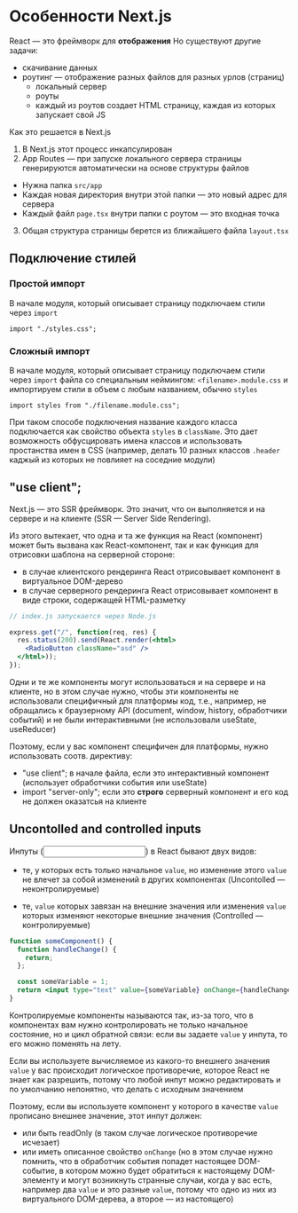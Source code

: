 # Особенности Next.js

React — это фреймворк для __отображения__
Но существуют другие задачи:
  - скачивание данных
  - роутинг — отображение разных файлов для разных урлов (страниц)
    - локальный сервер
    - роуты
    - каждый из роутов создает HTML страницу, каждая из которых запускает свой JS

Как это решается в Next.js
1. В Next.js этот процесс инкапсулирован
2. App Routes — при запуске локального сервера страницы генерируются автоматически на основе структуры файлов
  - Нужна папка `src/app`
  - Каждая новая директория внутри этой папки — это новый адрес для сервера
  - Каждый файл `page.tsx` внутри папки с роутом — это входная точка
3. Общая структура страницы берется из ближайшего файла `layout.tsx`

## Подключение стилей
### Простой импорт
В начале модуля, который описывает страницу подключаем стили через `import`

```tsx
import "./styles.css";
```

### Сложный импорт
В начале модуля, который описывает страницу подключаем стили через `import`
файла со специальным неймингом: `<filename>.module.css` и импортируем стили 
в объем с любым названием, обычно `styles`

```tsx 
import styles from "./filename.module.css";
```

При таком способе подключения название каждого класса подключается как свойство
объекта `styles` в `className`. Это дает возможность обфусцировать имена
классов и использовать простанства имен в CSS (например, делать 10 разных
классов `.header` каджый из которых не повлияет на соседние модули)

## "use client";
Next.js — это SSR фреймворк. Это значит, что он выполняется и на сервере
и на клиенте (SSR — Server Side Rendering).

Из этого вытекает, что одна и та же функция на React (компонент) может 
быть вызвана как React-компонент, так и как функция для отрисовки шаблона 
на серверной стороне:
  - в случае клиентского рендеринга React отрисовывает компонент в виртуальное 
    DOM-дерево
  - в случае серверного рендеринга React отрисовывает компонент в виде строки,
    содержащей HTML-разметку

```jsx
// index.js запускается через Node.js

express.get("/", function(req, res) {
  res.status(200).send(React.render(<html>
    <RadioButton className="asd" />
  </html>));
});
```

Одни и те же компоненты могут использоваться и на сервере и на клиенте, но в этом
случае нужно, чтобы эти компоненты не использовали специфичный для платформы код,
т.е., например, не обращались к браузерному API (document, window, history, 
обработчики событий) и не были интерактивными (не использовали useState, useReducer)

Поэтому, если у вас компонент специфичен для платформы, нужно использовать
соотв. директиву:
- "use client"; в начале файла, если это интерактивный компонент (использует
  обработчики события или useState)
- import "server-only"; если это __строго__ серверный компонент и его код не должен
  оказатсья на клиенте

## Uncontolled and controlled inputs
Инпуты (<input type="*" />) в React бывают двух видов:
- те, у которых есть только начальное `value`, но изменение этого `value` не влечет
  за собой изменений в других компонентах (Uncontolled — неконтролируемые)

- те, `value` которых завязан на внешние значения или изменения `value` которых
  изменяют некоторые внешние значения (Controlled — контролируемые)

```jsx
function someComponent() {
  function handleChange() {
    return;
  };

  const someVariable = 1;
  return <input type="text" value={someVariable} onChange={handleChange} />
}
```

Контролируемые компоненты называются так, из-за того, что в компонентах вам нужно
контролировать не только начальное состояние, но и цикл обратной связи: если
вы задаете `value` у инпута, то его можно поменять на лету. 

Если вы используете вычисляемое из какого-то внешнего значения `value` у вас происходит
логическое противоречие, которое React не знает как разрешить, потому что любой
инпут можно редактировать и по умолчанию непонятно, что делать с исходным значением

Поэтому, если вы используете компонент у которого в качестве `value` прописано
внешнее значение, этот инпут должен:
- или быть readOnly (в таком случае логическое противоречие исчезает)
- или иметь описанное свойство `onChange` (но в этом случае нужно помнить, что
  в обработчик события попадет настоящее DOM-событие, в котором можно будет обратиться
  к настоящему DOM-элементу и могут возникнуть странные случаи, когда у вас есть,
  например два `value` и это разные `value`, потому что одно из них из виртуального
  DOM-дерева, а второе — из настоящего)

